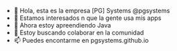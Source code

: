 - 👋 Hola, esta es la empresa [PG] Systems @pgsystems
- 👀 Estamos interesados n que la gente usa mis apps
- 🌱 Ahora estoy apreendiendo Java
- 💞️ Estoy buscando colaborar en la comunidad
- 📫 Puedes encontarme en pgsystems.github.io

<!---
pgsystems/pgsystems is a ✨ special ✨ repository because its `README.md` (this file) appears on your GitHub profile.
You can click the Preview link to take a look at your changes.
--->
